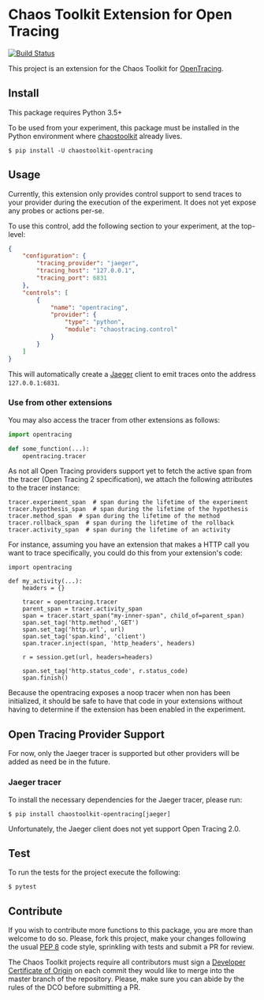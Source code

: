 # Chaos Toolkit Extension for Open Tracing

[![Build Status](https://travis-ci.org/chaostoolkit-incubator/chaostoolkit-opentracing.svg?branch=master)](https://travis-ci.org/chaostoolkit-incubator/chaostoolkit-opentracing)

This project is an extension for the Chaos Toolkit for [OpenTracing][].

[opentracing]: https://opentracing.io/

## Install

This package requires Python 3.5+

To be used from your experiment, this package must be installed in the Python
environment where [chaostoolkit][] already lives.

[chaostoolkit]: https://github.com/chaostoolkit/chaostoolkit

```
$ pip install -U chaostoolkit-opentracing
```

## Usage

Currently, this extension only provides control support to send traces to
your provider during the execution of the experiment. It does not yet expose
any probes or actions per-se.

To use this control, add the following section to your experiment, at the
top-level:

```json
{
    "configuration": {
        "tracing_provider": "jaeger",
        "tracing_host": "127.0.0.1",
        "tracing_port": 6831
    },
    "controls": [
        {
            "name": "opentracing",
            "provider": {
                "type": "python",
                "module": "chaostracing.control"
            }
        }
    ]
}
```

This will automatically create a [Jaeger][] client to emit traces onto the
address `127.0.0.1:6831`.

[jaeger]: https://www.jaegertracing.io/

### Use from other extensions

You may also access the tracer from other extensions as follows:

```python
import opentracing

def some_function(...):
    opentracing.tracer
```

As not all Open Tracing providers support yet to fetch the active span from
the tracer (Open Tracing 2 specification), we attach the following attributes
to the tracer instance:

```
tracer.experiment_span  # span during the lifetime of the experiment
tracer.hypothesis_span  # span during the lifetime of the hypothesis
tracer.method_span  # span during the lifetime of the method
tracer.rollback_span  # span during the lifetime of the rollback
tracer.activity_span  # span during the lifetime of an activity
```

For instance, assuming you have an extension that makes a HTTP call you want
to trace specifically, you could do this from your extension's code:

```
import opentracing

def my_activity(...):
    headers = {}

    tracer = opentracing.tracer
    parent_span = tracer.activity_span
    span = tracer.start_span("my-inner-span", child_of=parent_span)
    span.set_tag('http.method','GET')
    span.set_tag('http.url', url)
    span.set_tag('span.kind', 'client')
    span.tracer.inject(span, 'http_headers', headers)

    r = session.get(url, headers=headers)

    span.set_tag('http.status_code', r.status_code)
    span.finish()
```

Because the opentracing exposes a noop tracer when non has been initialized,
it should be safe to have that code in your extensions without having to
determine if the extension has been enabled in the experiment.

## Open Tracing Provider Support

For now, only the Jaeger tracer is supported but other providers will be added
as need be in the future.

### Jaeger tracer

To install the necessary dependencies for the Jaeger tracer, please run:

```
$ pip install chaostoolkit-opentracing[jaeger]
```

Unfortunately, the Jaeger client does not yet support Open Tracing 2.0.



## Test

To run the tests for the project execute the following:

```
$ pytest
```

## Contribute

If you wish to contribute more functions to this package, you are more than
welcome to do so. Please, fork this project, make your changes following the
usual [PEP 8][pep8] code style, sprinkling with tests and submit a PR for
review.

[pep8]: https://pycodestyle.readthedocs.io/en/latest/

The Chaos Toolkit projects require all contributors must sign a
[Developer Certificate of Origin][dco] on each commit they would like to merge
into the master branch of the repository. Please, make sure you can abide by
the rules of the DCO before submitting a PR.

[dco]: https://github.com/probot/dco#how-it-works